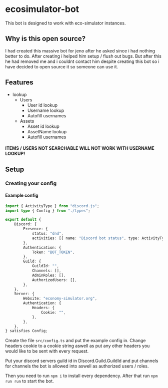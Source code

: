 # ecosimulator-bot
This bot is designed to work with eco-simulator instances.

## Why is this open source?
I had created this massive bot for jeno after he asked since i had nothing better to do. After creating i helped him setup / flush out bugs. But after this he had removed me and i couldnt contact him despite creating this bot so i have decided to open source it so someone can use it.

## Features
- lookup
    - Users
        - User id lookup
        - Username lookup
        - Autofill usernames
    - Assets
        - Asset id lookup
        - AssetName lookup
        - Autofill usernames

#### ITEMS / USERS NOT SEARCHABLE WILL NOT WORK WITH USERNAME LOOKUP!
        


## Setup
### Creating your config

#### Example config
```ts
import { ActivityType } from "discord.js";
import type { Config } from "./types";

export default {
    Discord: {
        Presence: {
            status: "dnd",
            activities: [{ name: "Discord bot status", type: ActivityType.Watching }],
        },
        Authentication: {
            Token: "BOT_TOKEN",
        },
        Guild: {
            GuildId: "",
            Channels: [],
            AdminRoles: [],
            AuthorizedUsers: [],
        },
    },
    Server: {
        Website: "economy-simulator.org",
        Authentication: {
            Headers: {
                Cookie: "",
            },
        },
    },
} satisfies Config;
```

Create the file `src/config.ts` and put the example config in.
Change headers cookie to a cookie string aswell as put any other headers you would like to be sent with every request.

Put your discord servers guild id in Discord.Guild.GuildId and put channels for channels the bot is allowed into aswell as authorized users / roles.

Then you need to run `npm i` to install every dependency.
After that run `npm run run` to start the bot.

